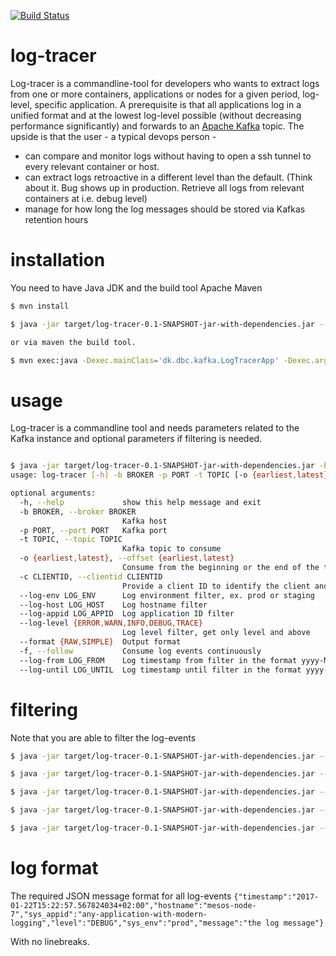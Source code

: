 [![Build Status](https://travis-ci.org/DBCDK/log-tracer.svg?branch=master)](https://travis-ci.org/DBCDK/log-tracer)
# log-tracer
Log-tracer is a commandline-tool for developers who wants to extract logs from one or more containers, applications or nodes for a given period, log-level, specific application. A prerequisite is that all applications log in a unified format and at the lowest log-level possible (without decreasing performance significantly) and forwards to an [Apache Kafka](https://kafka.apache.org/) topic. The upside is that the user - a typical devops person -
* can compare and monitor logs without having to open a ssh tunnel to every relevant container or host.
* can extract logs retroactive in a different level than the default. (Think about it. Bug shows up in production. Retrieve all logs from relevant containers at i.e. debug level)
* manage for how long the log messages should be stored via Kafkas retention hours


# installation
 You need to have Java JDK and the build tool Apache Maven
```bash
$ mvn install

$ java -jar target/log-tracer-0.1-SNAPSHOT-jar-with-dependencies.jar --broker localhost --port 9092 --topic test

or via maven the build tool.

$ mvn exec:java -Dexec.mainClass='dk.dbc.kafka.LogTracerApp' -Dexec.arguments="--broker=localhost,--port=9092,--topic=test"
```

# usage 
Log-tracer is a commandline tool and needs parameters related to the Kafka instance and optional parameters if filtering is needed. 
```bash

$ java -jar target/log-tracer-0.1-SNAPSHOT-jar-with-dependencies.jar -h
usage: log-tracer [-h] -b BROKER -p PORT -t TOPIC [-o {earliest,latest}] [-c CLIENTID] [--log-env LOG_ENV] [--log-host LOG_HOST] [--log-appid LOG_APPID] [--log-level {ERROR,WARN,INFO,DEBUG,TRACE}] [--format {RAW,SIMPLE}] [-f] [--log-from LOG_FROM] [--log-until LOG_UNTIL]

optional arguments:
  -h, --help             show this help message and exit
  -b BROKER, --broker BROKER
                         Kafka host
  -p PORT, --port PORT   Kafka port
  -t TOPIC, --topic TOPIC
                         Kafka topic to consume
  -o {earliest,latest}, --offset {earliest,latest}
                         Consume from the beginning or the end of the topic
  -c CLIENTID, --clientid CLIENTID
                         Provide a client ID to identify the client and make use of Kafkas built in offset
  --log-env LOG_ENV      Log environment filter, ex. prod or staging
  --log-host LOG_HOST    Log hostname filter
  --log-appid LOG_APPID  Log application ID filter
  --log-level {ERROR,WARN,INFO,DEBUG,TRACE}
                         Log level filter, get only level and above
  --format {RAW,SIMPLE}  Output format
  -f, --follow           Consume log events continuously
  --log-from LOG_FROM    Log timestamp from filter in the format yyyy-MM-dd'T'HH:mm i.e. 2017-01-22T13:22
  --log-until LOG_UNTIL  Log timestamp until filter in the format yyyy-MM-dd'T'HH:mm i.e. 2017-01-22T13:22

```

# filtering
Note that you are able to filter the log-events
```bash
$ java -jar target/log-tracer-0.1-SNAPSHOT-jar-with-dependencies.jar --broker localhost --port 9092 --topic testtopic --log-env dev

$ java -jar target/log-tracer-0.1-SNAPSHOT-jar-with-dependencies.jar --broker localhost --port 9092 --topic testtopic --log-host mesos-node-2

$ java -jar target/log-tracer-0.1-SNAPSHOT-jar-with-dependencies.jar --broker localhost --port 9092 --topic testtopic --log-appid dashing-database

$ java -jar target/log-tracer-0.1-SNAPSHOT-jar-with-dependencies.jar --broker localhost --port 9092 --topic testtopic --log-from 2017-01-06T15:05 --log-until 2017-01-06T15:06

$ java -jar target/log-tracer-0.1-SNAPSHOT-jar-with-dependencies.jar --broker localhost --port 9092 --topic testtopic --log-level ERROR


```

# log format
The required  JSON message format for all log-events
`{"timestamp":"2017-01-22T15:22:57.567824034+02:00","hostname":"mesos-node-7","sys_appid":"any-application-with-modern-logging","level":"DEBUG","sys_env":"prod","message":"the log message"}`

With no linebreaks.
